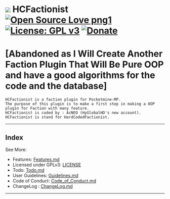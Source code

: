 # [![](https://avatars0.githubusercontent.com/u/34904027?s=70&v=4)](https://github.com/AcNEO/HCFactionist/) HCFactionist [![Open Source Love png1](https://badges.frapsoft.com/os/v1/open-source.png?v=103)](https://github.com/AcNEO/HCFactionist/) [![License: GPL v3](https://img.shields.io/badge/License-GPL%20v3-blue.svg)](https://github.com/AcNEO/HCFactionist/blob/master/LICENSE) [![Donate](https://img.shields.io/badge/Donate-PayPal-green.svg)](https://PayPal.me/HyGlobalHD) 
# [Abandoned as I Will Create Another Faction Plugin That Will Be Pure OOP and have a good algorithms for the code and the database]
```
HCFactionist is a faction plugin for Pocketmine-MP.
The purpose of this plugin is to make a first step in making a OOP plugin for Faction with many feature.
HCFactionist is coded by : AcNEO (HyGlobalHD's new account).
HCFactionist is stand for HardCodedFactionist.
```

---

## Index
See More: 
- Features: [Features.md](https://github.com/AcNEO/HCFactionist/blob/master/Features.md)
- Licensed under GPLv3: [LICENSE](https://github.com/AcNEO/HCFactionist/blob/master/LICENSE)
- Todo: [Todo.md](https://github.com/AcNEO/HCFactionist/blob/master/Todo.md)
- User Guidelines: [Guidelines.md](https://github.com/AcNEO/HCFactionist/blob/master/Guidelines.md)
- Code of Conduct: [Code_of_Conduct.md](https://github.com/AcNEO/HCFactionist/blob/master/CODE_OF_CONDUCT.md)
- ChangeLog : [ChangeLog.md](https://github.com/AcNEO/HCFactionist/blob/master/ChangeLog.md)

---
